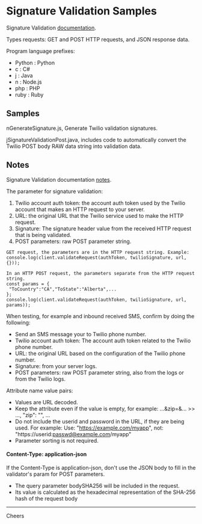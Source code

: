 # Signature Validation Samples

Signature Validation [documentation](https://www.twilio.com/docs/usage/security#validating-requests).

Types requests: GET and POST HTTP requests, and JSON response data.

Program language prefixes:
+ Python : Python
+ c : C#
+ j : Java
+ n : Node.js
+ php : PHP
+ ruby : Ruby

## Samples

nGenerateSignature.js, Generate Twilio validation signatures.

jSignatureValidationPost.java, includes code to automatically
convert the Twilio POST body RAW data string into validation data.

## Notes

Signature Validation documentation [notes](https://www.twilio.com/docs/usage/security#notes).

The parameter for signature validation:
1. Twilio account auth token: the account auth token used by the Twilio account that makes an HTTP request to your server.
2. URL: the original URL that the Twilio service used to make the HTTP request.
3. Signature: The signature header value from the received HTTP request that is being validated.
4. POST parameters: raw POST parameter string.
````
GET request, the parameters are in the HTTP request string. Example:
console.log(client.validateRequest(authToken, twilioSignature, url, {}));

In an HTTP POST request, the parameters separate from the HTTP request string.
const params = {
 "ToCountry":"CA","ToState":"Alberta",...
};
console.log(client.validateRequest(authToken, twilioSignature, url, params));
````
When testing, for example and inbound received SMS, confirm by doing the following:
+ Send an SMS message your to Twilio phone number.
+ Twilio account auth token: The account auth token related to the Twilio phone number.
+ URL: the original URL based on the configuration of the Twilio phone number.
+ Signature: from your server logs.
+ POST parameters: raw POST parameter string, also from the logs or from the Twilio logs.

Attribute name value pairs:
+ Values are URL decoded.
+ Keep the attribute even if the value is empty, for example: ...&zip=&... >> ..., "zip": "", ...
+ Do not include the userid and password in the URL, if they are being used. For example:
Use: "https://example.com/myapp", not: "https://userid:passwd@example.com/myapp"
+ Parameter sorting is not required.

#### Content-Type: application-json

If the Content-Type is application-json, don't use the JSON body to fill in the validator's param for POST parameters.
+ The query parameter bodySHA256 will be included in the request.
+ Its value is calculated as the hexadecimal representation of the SHA-256 hash of the request body

--------------------------------------------------------------------------------
Cheers